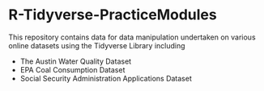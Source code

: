 # R-Tidyverse-PracticeModules

This repository contains data for data manipulation undertaken on various online datasets using the Tidyverse Library including
- The Austin Water Quality Dataset
- EPA Coal Consumption Dataset
- Social Security Administration Applications Dataset
